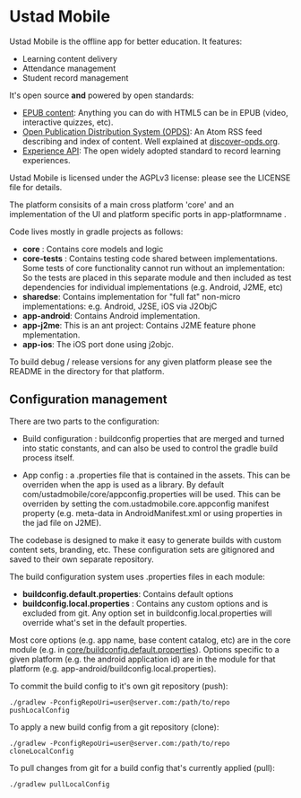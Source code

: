 # Ustad Mobile

Ustad Mobile is the offline app for better education. It features:
* Learning content delivery
* Attendance management
* Student record management

It's open source __and__ powered by open standards:

* [EPUB content](http://idpf.org/epub): Anything you can do with HTML5 can be in EPUB (video, interactive quizzes, etc).
* [Open Publication Distribution System (OPDS)](https://opds-spec.org): An Atom RSS feed describing and index of content. Well explained at [discover-opds.org](http://discover-opds.org).
* [Experience API](http://www.tincanapi.com): The open widely adopted standard to record learning experiences.

Ustad Mobile is licensed under the AGPLv3 license: please see the LICENSE file for details.

The platform consisits of a main cross platform 'core' and an implementation of the UI and platform specific ports in app-platformname .

Code lives mostly in gradle projects as follows:
* __core__ : Contains core models and logic
* __core-tests__ : Contains testing code shared between implementations. Some tests of core functionality cannot run without an implementation: So the tests are placed in this separate module and then included as test dependencies for individual implementations (e.g. Android, J2ME, etc)
* __sharedse__: Contains implementation for "full fat" non-micro implementations: e.g. Android, J2SE, iOS via J2ObjC
* __app-android__: Contains Android implementation.
* __app-j2me__: This is an ant project: Contains J2ME feature phone mplementation.
* __app-ios__: The iOS port done using j2objc.

To build debug / release versions for any given platform please see the README in the directory for that platform.

## Configuration management

There are two parts to the configuration:

* Build configuration : buildconfig properties that are merged and turned into static constants,
  and can also be used to control the gradle build process itself.

* App config : a .properties file that is contained in the assets. This can be overriden when the
  app is used as a library. By default com/ustadmobile/core/appconfig.properties will be used. This
  can be overriden by setting the com.ustadmobile.core.appconfig manifest property (e.g. meta-data
  in AndroidManifest.xml or using properties in the jad file on J2ME).

The codebase is designed to make it easy to generate builds with custom content sets, branding, etc. These configuration sets are gitignored and saved to their own separate repository. 

The build configuration system uses .properties files in each module: 
* **buildconfig.default.properties**: Contains default options
* **buildconfig.local.properties** : Contains any custom options and is excluded from git. Any option set in buildconfig.local.properties will override what's set in the default properties.

Most core options (e.g. app name, base content catalog, etc) are in the core module (e.g. in [core/buildconfig.default.properties](core/buildconfig.default.properties)). Options specific to a given platform (e.g. the android application id) 
  are in the module for that platform (e.g. app-android/buildconfig.local.properties).

  
To commit the build config to it's own git repository (push):
 ```
 ./gradlew -PconfigRepoUri=user@server.com:/path/to/repo pushLocalConfig
```
  
To apply a new build config from a git repository (clone):
```
./gradlew -PconfigRepoUri=user@server.com:/path/to/repo cloneLocalConfig
```
  
 To pull changes from git for a build config that's currently applied (pull):
 ```
 ./gradlew pullLocalConfig
 ```

